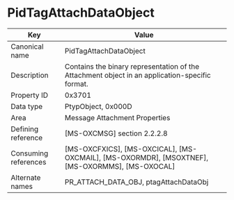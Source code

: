 # PidTagAttachDataObject

| Key | Value |
|---|---|
| Canonical name | PidTagAttachDataObject |
| Description | Contains the binary representation of the Attachment object in an application-specific format. |
| Property ID | 0x3701 |
| Data type | PtypObject, 0x000D |
| Area | Message Attachment Properties |
| Defining reference | [MS-OXCMSG] section 2.2.2.8 |
| Consuming references | [MS-OXCFXICS], [MS-OXCICAL], [MS-OXCMAIL], [MS-OXORMDR], [MSOXTNEF], [MS-OXORMMS], [MS-OXOCAL] |
| Alternate names | PR_ATTACH_DATA_OBJ, ptagAttachDataObj |
